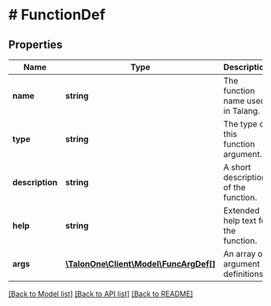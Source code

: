 # # FunctionDef

## Properties

Name | Type | Description | Notes
------------ | ------------- | ------------- | -------------
**name** | **string** | The function name used in Talang. | 
**type** | **string** | The type of this function argument. | 
**description** | **string** | A short description of the function. | [optional] 
**help** | **string** | Extended help text for the function. | [optional] 
**args** | [**\TalonOne\Client\Model\FuncArgDef[]**](FuncArgDef.md) | An array of argument definitions. | 

[[Back to Model list]](../../README.md#documentation-for-models) [[Back to API list]](../../README.md#documentation-for-api-endpoints) [[Back to README]](../../README.md)


